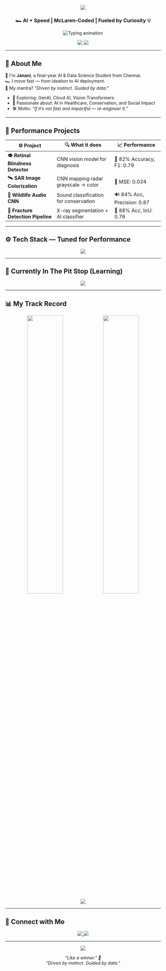 <!-- 🏁 McLaren Banner -->
<p align="center">
  <img src="https://capsule-render.vercel.app/api?type=waving&height=200&text=Hi%20🚀%20I'm%20Janani%20Soundara%20Rajan&fontAlign=40&fontColor=ffffff&colorGradient=orange:gray" />
</p>

<h3 align="center">🏎️ AI + Speed | McLaren-Coded | Fueled by Curiosity 💡</h3>

<p align="center">
  <img src="https://readme-typing-svg.demolab.com?font=Fira+Code&size=18&pause=800&center=true&vCenter=true&width=500&lines=Final+Year+AI+Engineer+%F0%9F%8E%93;Pushing+Limits+with+Code+%F0%9F%9A%80;Precision+AI+for+Impact+%F0%9F%92%AA;Like+a+Winner+%F0%9F%8F%86" alt="Typing animation" />
</p>

<p align="center">
  <a href="https://linkedin.com/in/jananisoundararajan"><img src="https://img.shields.io/badge/LinkedIn-Connect%20%F0%9F%93%8D-orange?style=flat-square&logo=linkedin&logoColor=white&color=ff7f11" /></a>
  <a href="mailto:jananisoundararajan18@gmail.com"><img src="https://img.shields.io/badge/Gmail-Mail_Me-black?style=flat-square&logo=gmail" /></a>
</p>

---

## 🧠 About Me

🏁 I'm **Janani**, a final-year AI & Data Science Student from Chennai.  
🏎️ I move fast — from ideation to AI deployment.  
🎯 My mantra? *"Driven by instinct. Guided by data."*

- 🔬 Exploring: GenAI, Cloud AI, Vision Transformers  
- 🧠 Passionate about: AI in Healthcare, Conservation, and Social Impact  
- 🛠️ Motto: *“If it’s not fast and impactful — re-engineer it.”*

---

## 🧪 Performance Projects

| ⚙️ Project | 🔍 What it does | 📈 Performance |
|-----------|-----------------|----------------|
| **👁️ Retinal Blindness Detector** | CNN vision model for diagnosis | 🎯 82% Accuracy, F1: 0.79 |
| **🛰️ SAR Image Colorization** | CNN mapping radar grayscale → color | 🧠 MSE: 0.034 |
| **🦉 Wildlife Audio CNN** | Sound classification for conservation | 🔊 84% Acc, Precision: 0.87 |
| **🦴 Fracture Detection Pipeline** | X-ray segmentation + AI classifier | 🦴 88% Acc, IoU: 0.76 |

---

## ⚙️ Tech Stack — Tuned for Performance

<p align="center">
  <img src="https://skillicons.dev/icons?i=python,tensorflow,pytorch,react,html,css,js,java,c,streamlit,git,github,gcp,vscode,figma&theme=light" />
</p>

---

## 🔄 Currently In The Pit Stop (Learning)

<p align="center">
  <img src="https://readme-typing-svg.herokuapp.com?font=Fira+Code&duration=3000&pause=100&color=FF7F11&center=true&vCenter=true&width=460&lines=LangChain+%26+RAG+Pipelines;Explainable+AI+%F0%9F%93%8A;Cloud+Model+Deployment;LLMs+on+Edge;AI+Performance+Tuning" />
</p>

---

## 📊 My Track Record

<p align="center">
  <img src="https://github-readme-stats.vercel.app/api?username=jananisoundararajan&show_icons=true&hide_border=true&theme=tokyonight&title_color=ff7f11&icon_color=ff7f11" width="48%" />
  <img src="https://github-readme-streak-stats.herokuapp.com?user=jananisoundararajan&theme=tokyonight&hide_border=true&ring=ff7f11&fire=ff7f11&currStreakLabel=ff7f11" width="48%" />
</p>

<p align="center">
  <img src="https://github-readme-stats.vercel.app/api/top-langs/?username=jananisoundararajan&layout=compact&theme=tokyonight&hide_border=true&title_color=ff7f11" />
</p>

---

## 🔗 Connect with Me

<p align="center">
  <a href="https://linkedin.com/in/jananisoundararajan">
    <img src="https://img.shields.io/badge/LinkedIn-LinkedUp-orange?style=for-the-badge&logo=linkedin&logoColor=white&color=ff7f11" />
  </a>
  <a href="mailto:jananisoundararajan18@gmail.com">
    <img src="https://img.shields.io/badge/Gmail-Ping_Me-black?style=for-the-badge&logo=gmail" />
  </a>
</p>

---

<p align="center">
  <img src="https://capsule-render.vercel.app/api?type=waving&height=120&section=footer&color=orange" />
</p>

<p align="center"><i>“Like a winner.” 🏁</i><br>
<i>“Driven by instinct. Guided by data.”</i></p>
